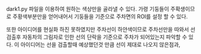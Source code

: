 dark1.py 파일을 이용하여 원하는 색상만을 골라낼 수 있다.
가령 기둥들이 주확생이므로 주황색부분만을 얻어내어서 기둥들을 기준으로 주차면의 ROI를 설정 할 수 있다.

또한 아이디어를 현실화 하진 못하였지만 주차선이 하얀색이므로 주차선만을 따와서 선 검출후 자동차의 그림자로 인한 선의 단락을 기준으로 주차가 되어있는지 파악할 수 있다.
이 아이디어는 선을 검출할때 예상했던것 만큼 선이 제대로 나오지 않은점과, 
